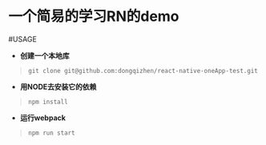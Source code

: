 # 一个简易的学习RN的demo

#USAGE

* __创建一个本地库__ 
> `git clone git@github.com:dongqizhen/react-native-oneApp-test.git`

* __用NODE去安装它的依赖__
> `npm install`

* __运行webpack__
> `npm run start`
